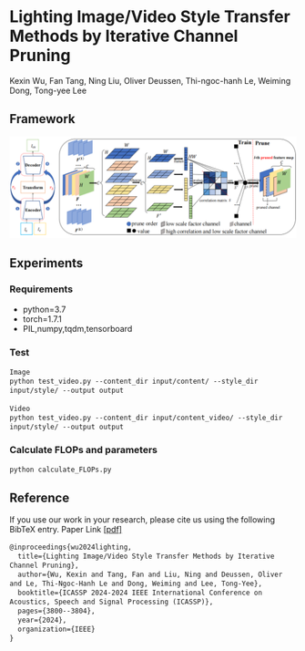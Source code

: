 # Lighting Image/Video Style Transfer Methods by Iterative Channel Pruning
Kexin Wu, Fan Tang, Ning Liu, Oliver Deussen, Thi-ngoc-hanh Le, Weiming Dong, Tong-yee Lee
## Framework
![alt text](pipeline&correlation.png)
## Experiments
### Requirements
* python=3.7
* torch=1.7.1
* PIL,numpy,tqdm,tensorboard
### Test
```
Image
python test_video.py --content_dir input/content/ --style_dir input/style/ --output output

Video
python test_video.py --content_dir input/content_video/ --style_dir input/style/ --output output
```
### Calculate FLOPs and parameters
```
python calculate_FLOPs.py
```

## Reference
If you use our work in your research, please cite us using the following BibTeX entry. Paper Link [\[pdf\]](https://ieeexplore.ieee.org/stamp/stamp.jsp?tp=&arnumber=10446950)
```
@inproceedings{wu2024lighting,
  title={Lighting Image/Video Style Transfer Methods by Iterative Channel Pruning},
  author={Wu, Kexin and Tang, Fan and Liu, Ning and Deussen, Oliver and Le, Thi-Ngoc-Hanh Le and Dong, Weiming and Lee, Tong-Yee},
  booktitle={ICASSP 2024-2024 IEEE International Conference on Acoustics, Speech and Signal Processing (ICASSP)},
  pages={3800--3804},
  year={2024},
  organization={IEEE}
}
```

